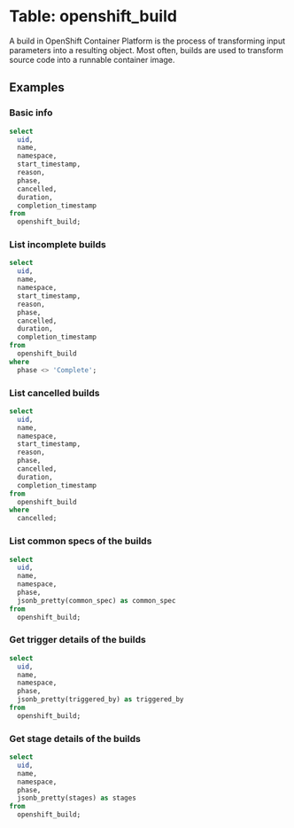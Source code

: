 # Table: openshift_build

A build in OpenShift Container Platform is the process of transforming input parameters into a resulting object. Most often, builds are used to transform source code into a runnable container image.

## Examples

### Basic info

```sql
select
  uid,
  name,
  namespace,
  start_timestamp,
  reason,
  phase,
  cancelled,
  duration,
  completion_timestamp
from
  openshift_build;
```

### List incomplete builds

```sql
select
  uid,
  name,
  namespace,
  start_timestamp,
  reason,
  phase,
  cancelled,
  duration,
  completion_timestamp
from
  openshift_build
where
  phase <> 'Complete';
```

### List cancelled builds

```sql
select
  uid,
  name,
  namespace,
  start_timestamp,
  reason,
  phase,
  cancelled,
  duration,
  completion_timestamp
from
  openshift_build
where
  cancelled;
```

### List common specs of the builds

```sql
select
  uid,
  name,
  namespace,
  phase,
  jsonb_pretty(common_spec) as common_spec
from
  openshift_build;
```

### Get trigger details of the builds

```sql
select
  uid,
  name,
  namespace,
  phase,
  jsonb_pretty(triggered_by) as triggered_by
from
  openshift_build;
```

### Get stage details of the builds

```sql
select
  uid,
  name,
  namespace,
  phase,
  jsonb_pretty(stages) as stages
from
  openshift_build;
```